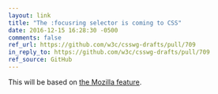 ```yaml
---
layout: link
title: "The :focusring selector is coming to CSS"
date: 2016-12-15 16:28:30 -0500
comments: false
ref_url: https://github.com/w3c/csswg-drafts/pull/709
in_reply_to: https://github.com/w3c/csswg-drafts/pull/709
ref_source: GitHub
---
```


This will be based on [the Mozilla feature](https://developer.mozilla.org/docs/Web/CSS/:-moz-focusring).
